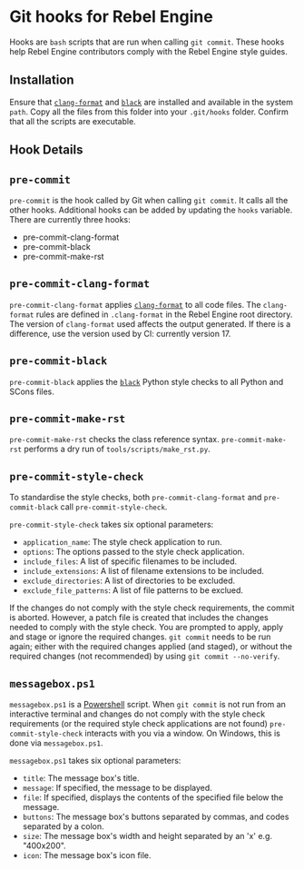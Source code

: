 # Git hooks for Rebel Engine

Hooks are `bash` scripts that are run when calling `git commit`.
These hooks help Rebel Engine contributors comply with the Rebel Engine style guides.

## Installation

Ensure that
[`clang-format`](https://clang.llvm.org/docs/ClangFormat.html)
and
[`black`](https://pypi.org/project/black/)
are installed and available in the system `path`.
Copy all the files from this folder into your `.git/hooks` folder.
Confirm that all the scripts are executable.

## Hook Details

## `pre-commit`

`pre-commit` is the hook called by Git when calling `git commit`.
It calls all the other hooks.
Additional hooks can be added by updating the `hooks` variable.
There are currently three hooks:
- pre-commit-clang-format
- pre-commit-black
- pre-commit-make-rst

## `pre-commit-clang-format`

`pre-commit-clang-format` applies
[`clang-format`](https://clang.llvm.org/docs/ClangFormat.html)
to all code files.
The `clang-format` rules are defined in `.clang-format` in the Rebel Engine root directory.
The version of `clang-format` used affects the output generated.
If there is a difference, use the version used by CI: currently version 17.

## `pre-commit-black`

`pre-commit-black` applies the
[`black`](https://pypi.org/project/black/)
Python style checks to all Python and SCons files.

## `pre-commit-make-rst`

`pre-commit-make-rst` checks the class reference syntax.
`pre-commit-make-rst` performs a dry run of `tools/scripts/make_rst.py`.

## `pre-commit-style-check`

To standardise the style checks,
both `pre-commit-clang-format` and `pre-commit-black` call `pre-commit-style-check`.

`pre-commit-style-check` takes six optional parameters:
- `application_name`: The style check application to run.
- `options`: The options passed to the style check application.
- `include_files`: A list of specific filenames to be included.
- `include_extensions`: A list of filename extensions to be included.
- `exclude_directories`: A list of directories to be excluded.
- `exclude_file_patterns`: A list of file patterns to be exclued.

If the changes do not comply with the style check requirements, the commit is aborted.
However, a patch file is created that includes the changes needed to comply with the style check.
You are prompted to apply, apply and stage or ignore the required changes.
`git commit` needs to be run again; either with the required changes applied (and staged), or
without the required changes (not recommended) by using `git commit --no-verify`.

## `messagebox.ps1`
`messagebox.ps1` is a
[Powershell](https://learn.microsoft.com/en-gb/powershell/)
script.
When `git commit` is not run from an interactive terminal and
changes do not comply with the style check requirements
(or the required style check applications are not found)
`pre-commit-style-check` interacts with you via a window.
On Windows, this is done via `messagebox.ps1`.

`messagebox.ps1` takes six optional parameters:
- `title`: The message box's title.
- `message`: If specified, the message to be displayed.
- `file`: If specified, displays the contents of the specified file below the message.
- `buttons`: The message box's buttons separated by commas, and codes separated by a colon.
- `size`: The message box's width and height separated by an 'x' e.g. "400x200".
- `icon`: The message box's icon file.

